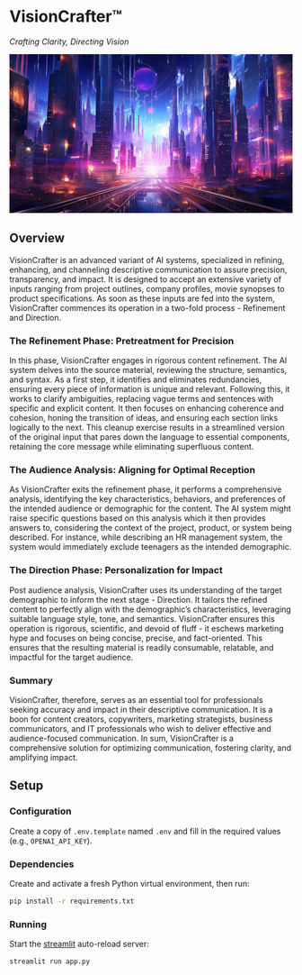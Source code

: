 # VisionCrafter™

_Crafting Clarity, Directing Vision_

<img src="static/hero.png" width="704" />

## Overview

VisionCrafter is an advanced variant of AI systems, specialized in refining, enhancing, and channeling descriptive communication to assure precision, transparency, and impact. It is designed to accept an extensive variety of inputs ranging from project outlines, company profiles, movie synopses to product specifications. As soon as these inputs are fed into the system, VisionCrafter commences its operation in a two-fold process - Refinement and Direction.

### The Refinement Phase: Pretreatment for Precision

In this phase, VisionCrafter engages in rigorous content refinement. The AI system delves into the source material, reviewing the structure, semantics, and syntax. As a first step, it identifies and eliminates redundancies, ensuring every piece of information is unique and relevant. Following this, it works to clarify ambiguities, replacing vague terms and sentences with specific and explicit content. It then focuses on enhancing coherence and cohesion, honing the transition of ideas, and ensuring each section links logically to the next. This cleanup exercise results in a streamlined version of the original input that pares down the language to essential components, retaining the core message while eliminating superfluous content.

### The Audience Analysis: Aligning for Optimal Reception

As VisionCrafter exits the refinement phase, it performs a comprehensive analysis, identifying the key characteristics, behaviors, and preferences of the intended audience or demographic for the content. The AI system might raise specific questions based on this analysis which it then provides answers to, considering the context of the project, product, or system being described. For instance, while describing an HR management system, the system would immediately exclude teenagers as the intended demographic.

### The Direction Phase: Personalization for Impact

Post audience analysis, VisionCrafter uses its understanding of the target demographic to inform the next stage - Direction. It tailors the refined content to perfectly align with the demographic’s characteristics, leveraging suitable language style, tone, and semantics. VisionCrafter ensures this operation is rigorous, scientific, and devoid of fluff - it eschews marketing hype and focuses on being concise, precise, and fact-oriented. This ensures that the resulting material is readily consumable, relatable, and impactful for the target audience.

### Summary

VisionCrafter, therefore, serves as an essential tool for professionals seeking accuracy and impact in their descriptive communication. It is a boon for content creators, copywriters, marketing strategists, business communicators, and IT professionals who wish to deliver effective and audience-focused communication. In sum, VisionCrafter is a comprehensive solution for optimizing communication, fostering clarity, and amplifying impact.

## Setup

### Configuration

Create a copy of `.env.template` named `.env` and fill in the required values (e.g., `OPENAI_API_KEY`).

### Dependencies

Create and activate a fresh Python virtual environment, then run:

```bash
pip install -r requirements.txt
```

### Running

Start the [streamlit](https://streamlit.io/) auto-reload server:

```bash
streamlit run app.py
```
